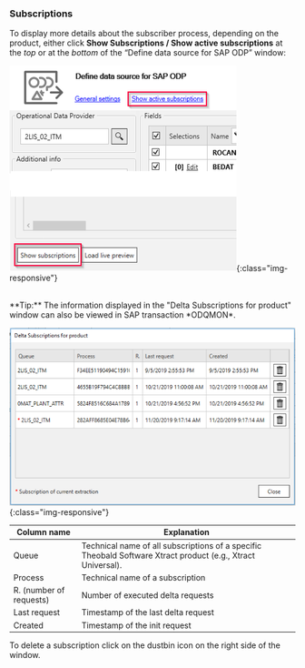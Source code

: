 ### Subscriptions
To display more details about the subscriber process, depending on the product, either click **Show Subscriptions / Show active subscriptions** at the *top*  or at the *bottom* of the  “Define data source for SAP ODP” window:
<br/>

![Subscriptions](/img/content/odp/odp-settings-subscriptions.png){:class="img-responsive"}
<br/>

<br/>
**Tip:** The information displayed in the "Delta Subscriptions for product" window can also be viewed in SAP transaction *ODQMON*.  
<br/>

![ODP Subscriber](/img/content/odp/odp-settings-02.png){:class="img-responsive"}
<br/>

Column name | Explanation
------------| -------------
Queue |Technical name of all subscriptions of a specific Theobald Software Xtract product (e.g., Xtract Universal).
Process| Technical name of a subscription
R. (number of requests) | Number of executed delta requests
Last request | Timestamp of the last delta request 
Created | Timestamp of the init request 

To delete a subscription click on the dustbin icon on the right side of the window.

